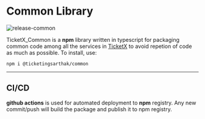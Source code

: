 # Common Library
![release-common](https://github.com/SarthakJha/TicketX/workflows/release-common/badge.svg)


TicketX_Common is a **npm** library written in typescript for packaging common code among all the services in [TicketX](https://github.com/SarthakJha/TicketX) to avoid repetion of code as much as possible. To install, use:

`npm i @ticketingsarthak/common`
****
## CI/CD
**github actions** is used for automated deployment to **npm** registry. Any new commit/push will build the package and publish it to npm registry.
